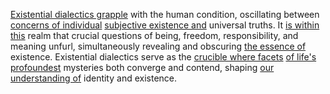 

[Existential dialectics grapple](1/1/2/1/.Existential%20Dialectics) with the human condition, oscillating between [concerns of individual](2/2/1/2/2/2/.Well-being) [subjective existence and](3/3/1/3/2/1/_Existence-Meaninglessness) universal truths. It [is within this](1/2/1/1/1/3/1/3/.Boundaries) realm that crucial questions of being, freedom, responsibility, and meaning unfurl, simultaneously revealing and obscuring [the essence of](2/2/3/2/3/_Essence-Appearance) existence. Existential dialectics serve as the [crucible where facets](3/1/3/1/1/_Obstruction-Poisening) [of life's profoundest](3/3/3/1/3/3/.Breath%20of%20Life) mysteries both converge and contend, shaping [our understanding of](2/2/3/2/2/2/.Understanding%20and%20Explanation) identity and existence.

